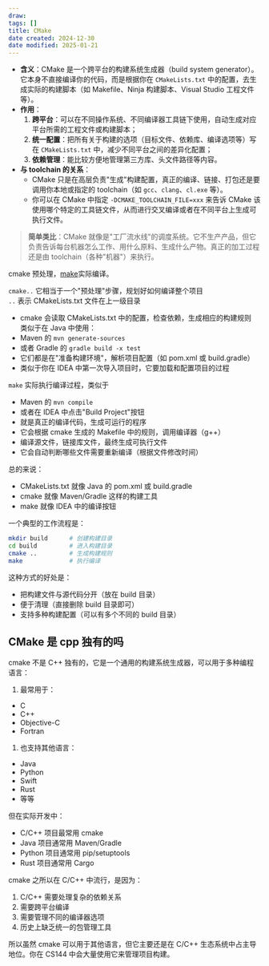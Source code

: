 ```yaml
---
draw:
tags: []
title: CMake
date created: 2024-12-30
date modified: 2025-01-21
---
```

- **含义**：CMake 是一个跨平台的构建系统生成器（build system generator）。它本身不直接编译你的代码，而是根据你在 `CMakeLists.txt` 中的配置，去生成实际的构建脚本（如 Makefile、Ninja 构建脚本、Visual Studio 工程文件等）。
- **作用**：
    1. **跨平台**：可以在不同操作系统、不同编译器工具链下使用，自动生成对应平台所需的工程文件或构建脚本；
    2. **统一配置**：把所有关于构建的选项（目标文件、依赖库、编译选项等）写在 `CMakeLists.txt` 中，减少不同平台之间的差异化配置；
    3. **依赖管理**：能比较方便地管理第三方库、头文件路径等内容。
- **与 toolchain 的关系**：
    - CMake 只是在高层负责"生成"构建配置，真正的编译、链接、打包还是要调用你本地或指定的 toolchain（如 `gcc`、`clang`、`cl.exe` 等）。
    - 你可以在 CMake 中指定 `-DCMAKE_TOOLCHAIN_FILE=xxx` 来告诉 CMake 该使用哪个特定的工具链文件，从而进行交叉编译或者在不同平台上生成可执行文件。

> **简单类比**：CMake 就像是"工厂流水线"的调度系统。它不生产产品，但它负责告诉每台机器怎么工作、用什么原料、生成什么产物。真正的加工过程还是由 toolchain（各种"机器"）来执行。

cmake 预处理，[make](2%20第二大脑/1%20节点/CS/编程语言/C/make.md)实际编译。

`cmake..` 它相当于一个"预处理"步骤，规划好如何编译整个项目  
`..` 表示 CMakeLists.txt 文件在上一级目录

- cmake 会读取 CMakeLists.txt 中的配置，检查依赖，生成相应的构建规则  
类似于在 Java 中使用：
- Maven 的 `mvn generate-sources`
- 或者 Gradle 的 `gradle build -x test`
- 它们都是在"准备构建环境"，解析项目配置（如 pom.xml 或 build.gradle）
- 类似于你在 IDEA 中第一次导入项目时，它要加载和配置项目的过程

`make` 实际执行编译过程，类似于

- Maven 的 `mvn compile`
- 或者在 IDEA 中点击"Build Project"按钮
- 就是真正的编译代码，生成可运行的程序
- 它会根据 cmake 生成的 Makefile 中的规则，调用编译器（g++）
- 编译源文件，链接库文件，最终生成可执行文件
- 它会自动判断哪些文件需要重新编译（根据文件修改时间）

总的来说：

- CMakeLists.txt 就像 Java 的 pom.xml 或 build.gradle
- cmake 就像 Maven/Gradle 这样的构建工具
- make 就像 IDEA 中的编译按钮

一个典型的工作流程是：

```bash
mkdir build      # 创建构建目录
cd build         # 进入构建目录
cmake ..         # 生成构建规则
make             # 执行编译
```

这种方式的好处是：

- 把构建文件与源代码分开（放在 build 目录）
- 便于清理（直接删除 build 目录即可）
- 支持多种构建配置（可以有多个不同的 build 目录）

## CMake 是 cpp 独有的吗

cmake 不是 C++ 独有的，它是一个通用的构建系统生成器，可以用于多种编程语言：

1. 最常用于：
- C
- C++
- Objective-C
- Fortran

1. 也支持其他语言：
- Java
- Python
- Swift
- Rust
- 等等

但在实际开发中：

- C/C++ 项目最常用 cmake
- Java 项目通常用 Maven/Gradle
- Python 项目通常用 pip/setuptools
- Rust 项目通常用 Cargo

cmake 之所以在 C/C++ 中流行，是因为：

1. C/C++ 需要处理复杂的依赖关系
2. 需要跨平台编译
3. 需要管理不同的编译器选项
4. 历史上缺乏统一的包管理工具

所以虽然 cmake 可以用于其他语言，但它主要还是在 C/C++ 生态系统中占主导地位。你在 CS144 中会大量使用它来管理项目构建。
